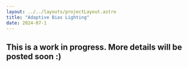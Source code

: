 ```yaml
---
layout: ../../layouts/projectLayout.astro
title: "Adaptive Bias Lighting"
date: 2024-07-1
---
```


## This is a work in progress. More details will be posted soon :)